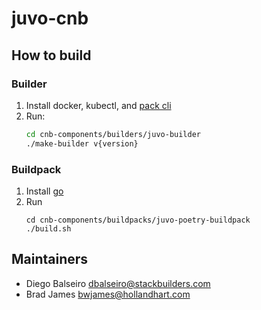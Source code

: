 # juvo-cnb

## How to build

### Builder

1. Install docker, kubectl, and [pack cli](https://buildpacks.io/docs/for-platform-operators/how-to/integrate-ci/pack/)
1. Run:
    ```bash
    cd cnb-components/builders/juvo-builder
    ./make-builder v{version}
    ```

### Buildpack

1. Install [go](https://go.dev/doc/install)
1. Run
   ```
   cd cnb-components/buildpacks/juvo-poetry-buildpack
   ./build.sh
   ```

## Maintainers

* Diego Balseiro <dbalseiro@stackbuilders.com>
* Brad James <bwjames@hollandhart.com>
